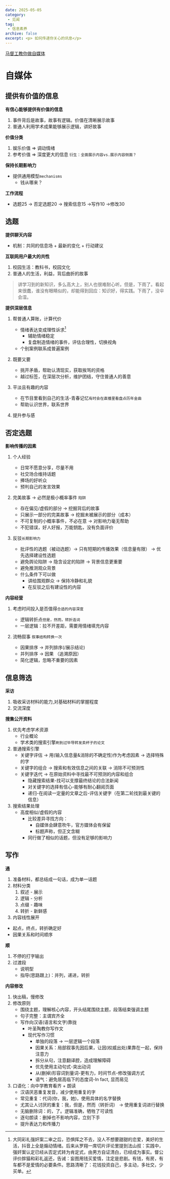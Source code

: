 ```yaml
---
date: 2025-05-05
category: 
 - 见闻
tag:
 - 信息素养
archive: false
excerpt: <p> 如何传递你关心的讯息</p>
---
```


[马督工教你做自媒体](https://www.bilibili.com/cheese/play/ss5918)

# 自媒体

## 提供有价值的信息
**有信心能够提供有价值的信息**
1. 事件背后是故事，故事有逻辑。价值在清晰展示故事
2. 普通人利用学术成果能够展示逻辑，讲好故事

**价值分类**
1. 娱乐价值 => 调动情绪
2. 参考价值 => 深度更大的信息 `衍生：全面展示内容vs.展示内容侧面？`

**保持长期影响力**
* 提供通用模型`mechanisms`
  * 钱从哪来？

**工作流程**
* 选题25 -> 否定选题20 -> 搜索信息15 ->写作10 ->修改30

## 选题
**提供聊天内容**
* 机制：共同的信息场 + 最新的变化 + 行动建议

**互联网用户最大的共性**
1. 校园生活：教科书，校园文化
2. 普通人的生活，利益，背后曲折的故事
> 讲学习到的新知识，多么高大上，别人也很难耐心听。但是，下雨了。看起来很蠢，谁没有眼睛似的，却能得到回应：知识好，得实践。下雨了，没伞会湿。

**提供深层信息**
1. 帮普通人算账，计算代价
   * 情绪表达变成理性诉求[^note1]
     * 辅助情绪稳定
     * 复盘制造情绪的事件，评估合理性，切换视角
   * 个别案例联系成普遍案例

2. 既要又要
   * 挑开矛盾，帮助认清现实，获取挨骂的资格
   * 越过标签，在深层次分析，维护团结，守住普通人的善意

3. 平淡且有趣的内容    
   * 在节目里看到自己的生活-青春记忆`有时会在直播里看盘点历年金曲`
   * 帮助认识世界，联系世界

4. 提升参与感
## 否定选题
**影响传播的因素**
1. 个人经验
   * 日常不愿意分享，尽量不用
   * 社交场合维持话题
   * 捧场的好听众
   * 预判自己的发言效果
2. 完美故事 -> 必然是极小概率事件 `陷阱`
   * 存在偏见/虚假的部分 -> 挖掘背后的故事
   * 只展示一部分的完美故事 -> 挖掘未被展示的部分（成本）
   * 不可复制的小概率事件，不必在意 -> 对影响力毫无帮助
   * 不犯错误，好人好报，万能钥匙，没有负面评价

3. 反驳`长期影响力`
    * 批评性的选题（被动选题）-> 只有短期的传播效果（信息量有限） -> 优先选择建设性选题
    * 避免舆论陷阱 -> 隐含设定的陷阱 -> 背景信息更重要
    * 避免推测观众背景
    * 什么条件下可以做
      * 讲给围观群众 -> 保持冷静和礼貌
      * 在反驳之后有建设性的内容

**内容经营**
1. 考虑时间投入是否值得`合适的内容深度`
   * 逻辑转折点`但是，然而，转折连词`
   * 一层逻辑：拉不开差距，需要用情绪填充内容

2. 流畅叙事 `叙事结构转换一次`
   * 因果排序 -> 并列排序(/展示结论)
   * 并列排序 -> 因果 （追溯原因）
   * 简化逻辑，忽略不重要的因素

## 信息筛选
**采访**
1. 吸收采访材料的能力,对基础材料的掌握程度
2. 交流深度

**搜集公开资料**
1. 优先考虑学术资源
   * 行业概论
   * 学术类的搜索引擎`刷到过毕导转发卖杯子的论文`
2. 普通搜索引擎
   * 关键字评估 -> 用(输入信息量&消除的不确定性)作为考虑因素 -> 选择特殊的字
   * 关键字的组合 -> 搜索和有效信息之间的关联 -> 消除不可预测性
   * 关键字迭代 -> 在原始资料中寻找最不可预测的内容和组合
      * 隐藏搜索结果-找可以支撑最终结论的合法新闻
      * 对关键字的选择有信心-能够有耐心翻阅页面
      * 递归-在阅读一定量的文章之后-评估关键字（在第二轮找到最关键的信息）
3. 搜索结果处理
    * 高度相似/虚假的内容
      * 比较差异寻找方向：
        * 自媒体会肆意吹牛，官方媒体会有保留
        * 标题声称，但正文含糊
      * 同行做了相似的话题，但没有足够的影响力

## 写作
**通**
1. 准备材料，都总结成一句话，成为单一话题
2. 材料分类
   1. 叙述 - 展示
   2. 逻辑 - 分析
   3. 点缀 - 趣味
   4. 转折 - 新鲜感
3. 内容线性展开
  * 起点，终点，转折确定好
  * 因果关系和时间顺序

**顺**
1. 不停的打字输出
2. 过渡段
   * 说明型
   * 指导(思路跟上)：并列，递进，转折

**内容修改**
1. 快出稿，慢修改
2. 修改原则
   * 围绕主题，理解核心内容，开头结尾围绕主题，段落结束强调主题
   * 句子完整：主谓宾齐全
   * 写作向汉语(语言和文字)靠拢
      * 叶圣陶教你写作文
      * 现代写作习惯
        * 单独的段落 -> 一层逻辑一个段落
        * 因果关系：局部叙事先因后果，让因(权威出处)果靠在一起，保持注意力
        * 拆分从句，注意翻译腔，造成理解障碍
        * 优先使用主动句式-突出动词
        * 从(删掉)形容词到量词-更有力，时间节点-修改强调方式
        * 语气：避免居高临下的态度词-In fact, 显而易见
3. 口语化：向中学教育看齐 + 朗读
   * 汉语厌恶重复发音，减少使用重复的字
   * 常见重复：代词(你，我，她)，使用具体的名字替换
   * 尤其让人讨厌的重复：我，但是，然而（转折词） -> 使用重复词进行替换
   * 无脑删除词：的，了。逻辑准确，牺牲了可读性
   * 逐句朗读：删掉也不影响内容，立刻下手
   * 提升表达力和传播力

[^note1]: 大同彩礼强奸案二审之后，恐惧挥之不去，没人不想要甜甜的恋爱，美好的生活，抖音上全是煽动情绪。后来从罗翔一席切片评论里提到法山叔：实践中，强奸案认定已经从否定式转为肯定式，由男方自证清白，已经成为事实。督公评价胖猫和彩礼返还，告诫：妄图用钱买爱情，注定是悲剧。有钱，有房，有车都不是爱情的必要条件。思路清晰了：花钱投资自己，多主动，多社交，少买单。